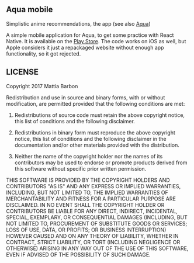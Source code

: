 ## Aqua mobile
Simplistic anime recommendations, the app (see also [Aqua](https://github.com/mbarbon/aqua))

A simple mobile application for Aqua, to get some practice with React Native. It is available on the
[Play Store](https://play.google.com/store/apps/details?id=org.barbon.aqua). The code works on iOS as well,
but Apple considers it just a repackaged website without enough app functionality, so it got rejected.

## LICENSE

Copyright 2017 Mattia Barbon

Redistribution and use in source and binary forms, with or without modification, are permitted provided that the following conditions are met:

1. Redistributions of source code must retain the above copyright notice, this list of conditions and the following disclaimer.

2. Redistributions in binary form must reproduce the above copyright notice, this list of conditions and the following disclaimer in the documentation and/or other materials provided with the distribution.

3. Neither the name of the copyright holder nor the names of its contributors may be used to endorse or promote products derived from this software without specific prior written permission.

THIS SOFTWARE IS PROVIDED BY THE COPYRIGHT HOLDERS AND CONTRIBUTORS "AS IS" AND ANY EXPRESS OR IMPLIED WARRANTIES, INCLUDING, BUT NOT LIMITED TO, THE IMPLIED WARRANTIES OF MERCHANTABILITY AND FITNESS FOR A PARTICULAR PURPOSE ARE DISCLAIMED. IN NO EVENT SHALL THE COPYRIGHT HOLDER OR CONTRIBUTORS BE LIABLE FOR ANY DIRECT, INDIRECT, INCIDENTAL, SPECIAL, EXEMPLARY, OR CONSEQUENTIAL DAMAGES (INCLUDING, BUT NOT LIMITED TO, PROCUREMENT OF SUBSTITUTE GOODS OR SERVICES; LOSS OF USE, DATA, OR PROFITS; OR BUSINESS INTERRUPTION) HOWEVER CAUSED AND ON ANY THEORY OF LIABILITY, WHETHER IN CONTRACT, STRICT LIABILITY, OR TORT (INCLUDING NEGLIGENCE OR OTHERWISE) ARISING IN ANY WAY OUT OF THE USE OF THIS SOFTWARE, EVEN IF ADVISED OF THE POSSIBILITY OF SUCH DAMAGE.
